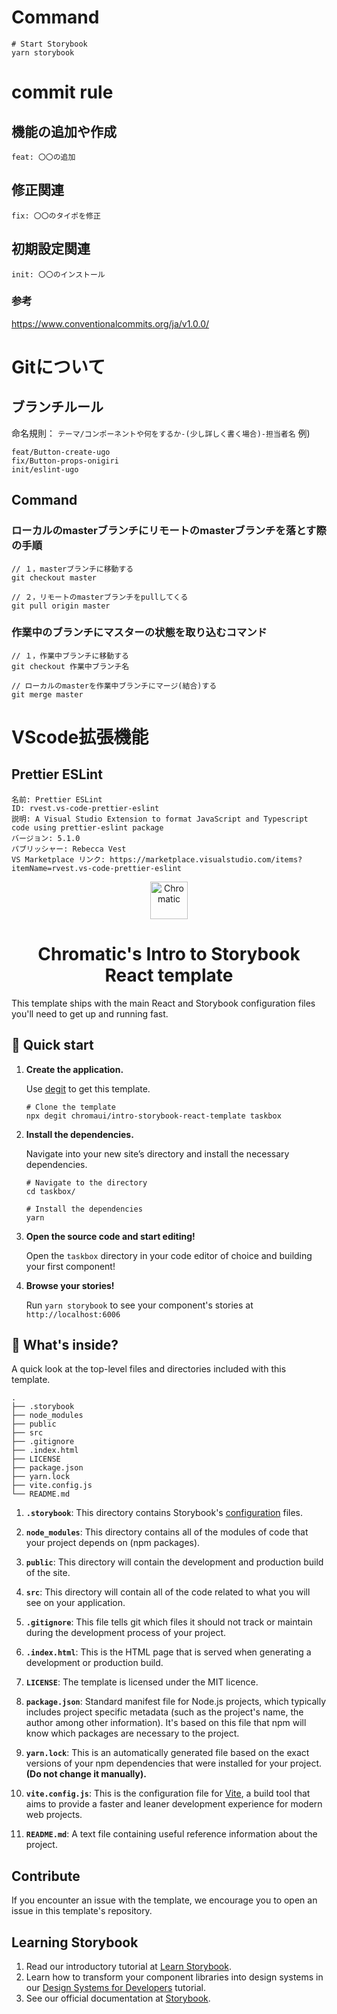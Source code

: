 # Command
```shell
# Start Storybook
yarn storybook
```

# commit rule

## 機能の追加や作成
```
feat: 〇〇の追加
```

## 修正関連
```
fix: 〇〇のタイポを修正
```

## 初期設定関連
```
init: 〇〇のインストール
```

### 参考
https://www.conventionalcommits.org/ja/v1.0.0/

# Gitについて

## ブランチルール
命名規則： `テーマ/コンポーネントや何をするか-(少し詳しく書く場合)-担当者名`
例)
```
feat/Button-create-ugo
fix/Button-props-onigiri
init/eslint-ugo
```

## Command
### ローカルのmasterブランチにリモートのmasterブランチを落とす際の手順
```
// １，masterブランチに移動する
git checkout master

// ２，リモートのmasterブランチをpullしてくる
git pull origin master
```

### 作業中のブランチにマスターの状態を取り込むコマンド
```
// １，作業中ブランチに移動する
git checkout 作業中ブランチ名

// ローカルのmasterを作業中ブランチにマージ(結合)する
git merge master
```


# VScode拡張機能
## Prettier ESLint
```
名前: Prettier ESLint
ID: rvest.vs-code-prettier-eslint
説明: A Visual Studio Extension to format JavaScript and Typescript code using prettier-eslint package
バージョン: 5.1.0
パブリッシャー: Rebecca Vest
VS Marketplace リンク: https://marketplace.visualstudio.com/items?itemName=rvest.vs-code-prettier-eslint
```

<p align="center">
  <a href="https://www.chromatic.com/">
    <img alt="Chromatic" src="https://avatars2.githubusercontent.com/u/24584319?s=200&v=4" width="60" />
  </a>
</p>

<h1 align="center">
  Chromatic's Intro to Storybook React template
</h1>

This template ships with the main React and Storybook configuration files you'll need to get up and running fast.

## 🚅 Quick start

1.  **Create the application.**

    Use [degit](https://github.com/Rich-Harris/degit) to get this template.

    ```shell
    # Clone the template
    npx degit chromaui/intro-storybook-react-template taskbox
    ```

1.  **Install the dependencies.**

    Navigate into your new site’s directory and install the necessary dependencies.

    ```shell
    # Navigate to the directory
    cd taskbox/

    # Install the dependencies
    yarn
    ```

1.  **Open the source code and start editing!**

    Open the `taskbox` directory in your code editor of choice and building your first component!

1.  **Browse your stories!**

    Run `yarn storybook` to see your component's stories at `http://localhost:6006`

## 🔎 What's inside?

A quick look at the top-level files and directories included with this template.

    .
    ├── .storybook
    ├── node_modules
    ├── public
    ├── src
    ├── .gitignore
    ├── .index.html
    ├── LICENSE
    ├── package.json
    ├── yarn.lock
    ├── vite.config.js
    └── README.md

1.  **`.storybook`**: This directory contains Storybook's [configuration](https://storybook.js.org/docs/react/configure/overview) files.

2.  **`node_modules`**: This directory contains all of the modules of code that your project depends on (npm packages).

3.  **`public`**: This directory will contain the development and production build of the site.

4.  **`src`**: This directory will contain all of the code related to what you will see on your application.

5.  **`.gitignore`**: This file tells git which files it should not track or maintain during the development process of your project.

6.  **`.index.html`**: This is the HTML page that is served when generating a development or production build.

7.  **`LICENSE`**: The template is licensed under the MIT licence.

8.  **`package.json`**: Standard manifest file for Node.js projects, which typically includes project specific metadata (such as the project's name, the author among other information). It's based on this file that npm will know which packages are necessary to the project.

9.  **`yarn.lock`**: This is an automatically generated file based on the exact versions of your npm dependencies that were installed for your project. **(Do not change it manually).**

10. **`vite.config.js`**: This is the configuration file for [Vite](https://vitejs.dev/), a build tool that aims to provide a faster and leaner development experience for modern web projects.

11. **`README.md`**: A text file containing useful reference information about the project.

## Contribute

If you encounter an issue with the template, we encourage you to open an issue in this template's repository.

## Learning Storybook

1. Read our introductory tutorial at [Learn Storybook](https://storybook.js.org/tutorials/intro-to-storybook/react/en/get-started/).
2. Learn how to transform your component libraries into design systems in our [Design Systems for Developers](https://storybook.js.org/tutorials/design-systems-for-developers/) tutorial.
3. See our official documentation at [Storybook](https://storybook.js.org/).
